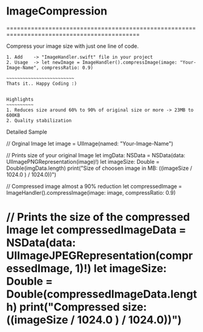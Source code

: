 # ImageCompression

============================================================================================  

Compress your image size with just one line of code.
~~~~~~~~~~~~~~~~~~~~~~~~~~~~~~~~~~~~~~~~~~~~~~~~~~~
1. Add    -> "ImageHandler.swift" file in your project 
2. Usage  -> let newImage = ImageHandler().compressImage(image: "Your-Image-Name", compressRatio: 0.9)

~~~~~~~~~~~~~~~~~~~~~~~~~
Thats it.. Happy Coding :)


Highlights
~~~~~~~~~~
1. Reduces size around 60% to 90% of original size or more -> 23MB to 600KB
2. Quality stabilization

~~~~~~~~~~~~~~~~~~~~~~~~~~~~~~~~~~~~~~~~~~~~~~~~~~~~~~~~~~~~~~~~~~~~~~~~~~~~~~~~~~~~~~~~~~~~
Detailed Sample

// Orginal Image
let image = UIImage(named: "Your-Image-Name")

// Prints size of your original Image
let imgData: NSData = NSData(data: UIImagePNGRepresentation(image)!)
let imageSize: Double = Double(imgData.length)
print("Size of choosen image in MB:  \((imageSize / 1024.0 ) / 1024.0))")
        
// Compressed image almost a 90% reduction
let compressedImage =  ImageHandler().compressImage(image: image, compressRatio: 0.9)

// Prints the size of the compressed Image
let compressedImageData = NSData(data: UIImageJPEGRepresentation(compressedImage, 1)!)
let imageSize: Double = Double(compressedImageData.length)
print("Compressed size: \((imageSize / 1024.0 ) / 1024.0))")
============================================================================================         
